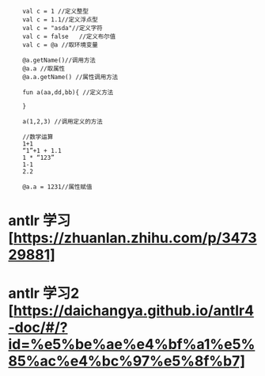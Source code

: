 ```jq
    val c = 1 //定义整型
    val c = 1.1//定义浮点型
    val c = "asda"//定义字符
    val c = false   //定义布尔值
    val c = @a //取环境变量
    
    @a.getName()//调用方法
    @a.a //取属性
    @a.a.getName() //属性调用方法
    
    fun a(aa,dd,bb){ //定义方法
        
    }
    
    a(1,2,3) //调用定义的方法
    
    //数学运算
    1+1
    “1”+1 + 1.1
    1 * “123”
    1-1
    2.2
    
    @a.a = 1231//属性赋值
```

# antlr 学习 [https://zhuanlan.zhihu.com/p/347329881]
# antlr 学习2 [https://daichangya.github.io/antlr4-doc/#/?id=%e5%be%ae%e4%bf%a1%e5%85%ac%e4%bc%97%e5%8f%b7]